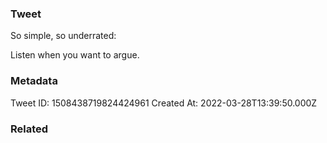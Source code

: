### Tweet
So simple, so underrated:

Listen when you want to argue.

### Metadata
Tweet ID: 1508438719824424961
Created At: 2022-03-28T13:39:50.000Z

### Related

